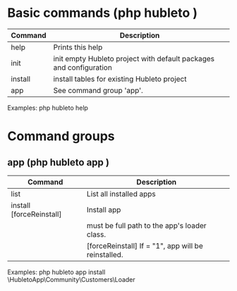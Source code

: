 # Basic commands (php hubleto <command>)

| Command | Description                                                        |
| ------- | ------------------------------------------------------------------ |
| help    | Prints this help                                                   |
| init    | init empty Hubleto project with default packages and configuration |
| install | install tables for existing Hubleto project                        |
| app     | See command group 'app'.                                           |

Examples:
  php hubleto help

# Command groups

## app (php hubleto app <command>)

| Command                             | Description                                             |
| ----------------------------------- | ------------------------------------------------------- |
| list                                | List all installed apps                                 |
| install <appClass> [forceReinstall] | Install app                                             |
|                                     | <appClass> must be full path to the app's loader class. |
|                                     | [forceReinstall] If = "1", app will be reinstalled.     |

Examples:
  php hubleto app install \HubletoApp\Community\Customers\Loader
